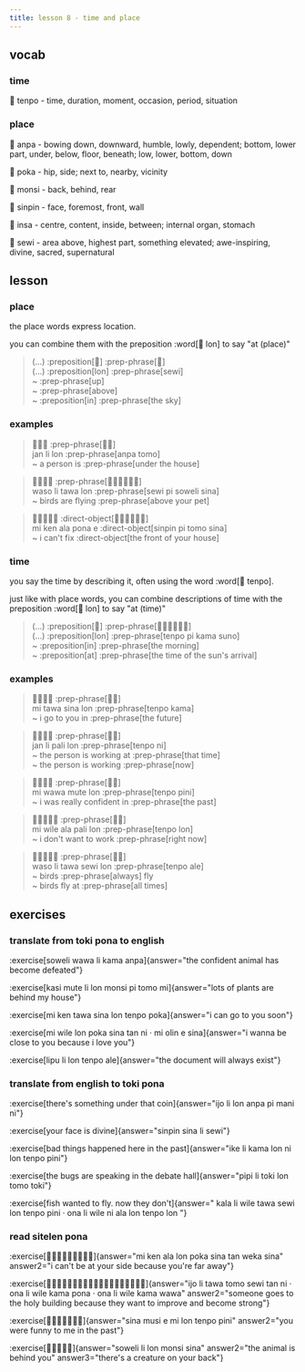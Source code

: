```yaml
---
title: lesson 8 - time and place
---
```


## vocab
### time
󱥫 tenpo - time, duration, moment, occasion, period, situation

### place
󱤅 anpa - bowing down, downward, humble, lowly, dependent; bottom, lower part, under, below, floor, beneath; low, lower, bottom, down

󱥒 poka - hip, side; next to, nearby, vicinity

󱤸 monsi - back, behind, rear

󱥟 sinpin - face, foremost, front, wall

󱤏 insa - centre, content, inside, between; internal organ, stomach

󱥚 sewi - area above, highest part, something elevated; awe-inspiring, divine, sacred, supernatural

## lesson
### place
the place words express location.

you can combine them with the preposition :word[󱤬 lon] to say "at (place)"

> (...) :preposition[󱤬] :prep-phrase[󱥚] \
> (...) :preposition[lon] :prep-phrase[sewi] \
> ~ :prep-phrase[up] \
> ~ :prep-phrase[above] \
> ~ :preposition[in] :prep-phrase[the sky]

### examples

> 󱤑󱤧󱤬 :prep-phrase[󱤅󱥭] \
> jan li lon :prep-phrase[anpa tomo] \
> ~ a person is :prep-phrase[under the house]

> 󱥴󱤧󱥩󱤬 :prep-phrase[󱥚󱥍󱦗󱥢󱥞󱦘] \
> waso li tawa lon :prep-phrase[sewi pi soweli sina] \
> ~ birds are flying :prep-phrase[above your pet]

> 󱤴󱤘󱤂󱥔󱤉 :direct-object[󱥟󱥍󱦗󱥭󱥞󱦘] \
> mi ken ala pona e :direct-object[sinpin pi tomo sina] \
> ~ i can't fix :direct-object[the front of your house]

### time
you say the time by describing it, often using the word :word[󱥫 tenpo].

just like with place words, you can combine descriptions of time with the preposition :word[󱤬 lon] to say "at (time)"

> (...) :preposition[󱤬] :prep-phrase[󱥫󱥍󱦗󱤖󱥤󱦘] \
> (...) :preposition[lon] :prep-phrase[tenpo pi kama suno] \
> ~ :preposition[in] :prep-phrase[the morning] \
> ~ :preposition[at] :prep-phrase[the time of the sun's arrival]

### examples
> 󱤴󱥩󱥞󱤬 :prep-phrase[󱥫󱤖] \
> mi tawa sina lon :prep-phrase[tenpo kama] \
> ~ i go to you in :prep-phrase[the future]

> 󱤑󱤧󱥉󱤬 :prep-phrase[󱥫󱥁] \
> jan li pali lon :prep-phrase[tenpo ni] \
> ~ the person is working at :prep-phrase[that time] \
> ~ the person is working :prep-phrase[now]

> 󱤴󱥵󱤼󱤬 :prep-phrase[󱥫󱥐] \
> mi wawa mute lon :prep-phrase[tenpo pini] \
> ~ i was really confident in :prep-phrase[the past]

> 󱤴󱥷󱤂󱥉󱤬 :prep-phrase[󱥫󱤬] \
> mi wile ala pali lon :prep-phrase[tenpo lon] \
> ~ i don't want to work :prep-phrase[right now]

> 󱥴󱤧󱥩󱥚󱤬 :prep-phrase[󱥫󱤄] \
> waso li tawa sewi lon :prep-phrase[tenpo ale] \
> ~ birds :prep-phrase[always] fly \
> ~ birds fly at :prep-phrase[all times]

## exercises
### translate from toki pona to english
:exercise[soweli wawa li kama anpa]{answer="the confident animal has become defeated"}

:exercise[kasi mute li lon monsi pi tomo mi]{answer="lots of plants are behind my house"}

:exercise[mi ken tawa sina lon tenpo poka]{answer="i can go to you soon"}

:exercise[mi wile lon poka sina tan ni · mi olin e sina]{answer="i wanna be close to you because i love you"}

:exercise[lipu li lon tenpo ale]{answer="the document will always exist"}

### translate from english to toki pona
:exercise[there's something under that coin]{answer="ijo li lon anpa pi mani ni"}

:exercise[your face is divine]{answer="sinpin sina li sewi"}

:exercise[bad things happened here in the past]{answer="ike li kama lon ni lon tenpo pini"}

:exercise[the bugs are speaking in the debate hall]{answer="pipi li toki lon tomo toki"}

:exercise[fish wanted to fly. now they don't]{answer=" kala li wile tawa sewi lon tenpo pini · ona li wile ni ala lon tenpo lon "}

### read sitelen pona
:exercise[󱤴󱤘󱤂󱤬󱥒󱥞󱥧󱥶󱥞]{answer="mi ken ala lon poka sina tan weka sina" answer2="i can't be at your side because you're far away"}

:exercise[󱤌󱤧󱥩󱥭󱥚󱥧󱥁󱦜󱥆󱤧󱥷󱤖󱥔󱦜󱥆󱤧󱥷󱤖󱥵]{answer="ijo li tawa tomo sewi tan ni · ona li wile kama pona · ona li wile kama wawa" answer2="someone goes to the holy building because they want to improve and become strong"}

:exercise[󱥞󱤻󱤉󱤴󱤬󱥫󱥐]{answer="sina musi e mi lon tenpo pini" answer2="you were funny to me in the past"}

:exercise[󱥢󱤧󱤬󱤸󱥞]{answer="soweli li lon monsi sina" answer2="the animal is behind you" answer3="there's a creature on your back"}

<!-- :exercise[󱤞󱤧󱥔󱤬󱥫󱤮󱦜󱥆󱤧󱤂󱥩󱤴󱤬󱥫󱥍󱤮󱤂]{answer="kule li pona lon tenpo lukin · ona li ala tawa mi lon tenpo pi lukin ala" answer2="colours are great when i can see. they're nothing to me when i can't see"} -->